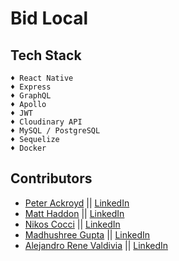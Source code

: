 # Bid Local


## Tech Stack
```
♦ React Native
♦ Express
♦ GraphQL
♦ Apollo
♦ JWT
♦ Cloudinary API
♦ MySQL / PostgreSQL
♦ Sequelize
♦ Docker
```

## Contributors
- [Peter Ackroyd](https://github.com/Snugles)  ||  [LinkedIn](https://www.linkedin.com/in/peter-ackroyd/)
- [Matt Haddon](https://github.com/matt-haddon)  ||  [LinkedIn](https://www.linkedin.com/in/matthaddon/)
- [Nikos Cocci](https://github.com/Nik439)  ||  [LinkedIn](https://www.linkedin.com/in/nikos-cocci/)
- [Madhushree Gupta](https://github.com/madhushree007)  ||  [LinkedIn](https://www.linkedin.com/in/madhushree-gupta/)
- [Alejandro Rene Valdivia](https://github.com/serendatapy)  ||  [LinkedIn](https://www.linkedin.com/in/alejandro-rene-valdivia/)
